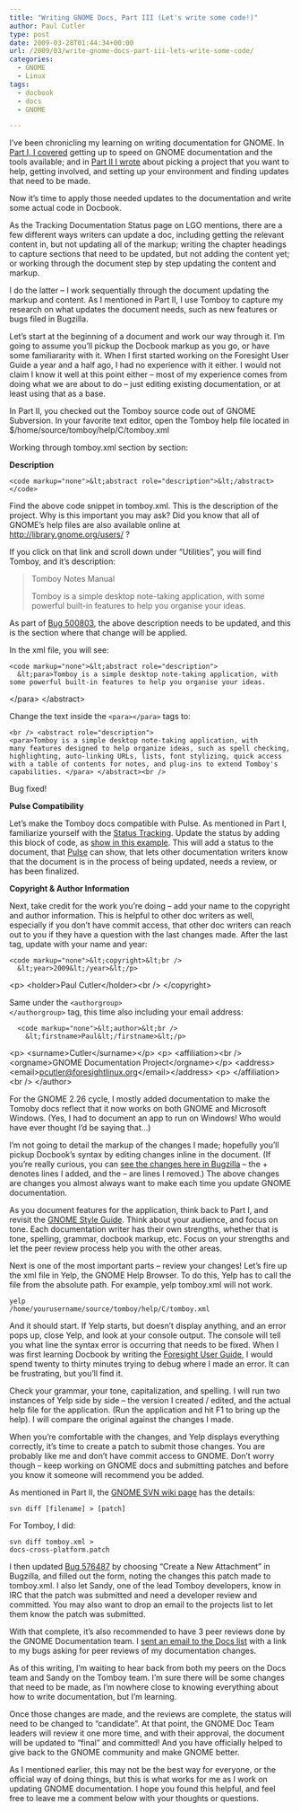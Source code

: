 ```yaml
---
title: "Writing GNOME Docs, Part III (Let's write some code!)"
author: Paul Cutler
type: post
date: 2009-03-28T01:44:34+00:00
url: /2009/03/write-gnome-docs-part-iii-lets-write-some-code/
categories:
  - GNOME
  - Linux
tags:
  - docbook
  - docs
  - GNOME

---
```

I&#8217;ve been chronicling my learning on writing documentation for GNOME. In [Part I, I covered][1] getting up to speed on GNOME documentation and the tools available; and in [Part II I wrote][2] about picking a project that you want to help, getting involved, and setting up your environment and finding updates that need to be made.

Now it&#8217;s time to apply those needed updates to the documentation and write some actual code in Docbook.

As the Tracking Documentation Status page on LGO mentions, there are a few different ways writers can update a doc, including getting the relevant content in, but not updating all of the markup; writing the chapter headings to capture sections that need to be updated, but not adding the content yet; or working through the document step by step updating the content and markup.

I do the latter &#8211; I work sequentially through the document updating the markup and content. As I mentioned in Part II, I use Tomboy to capture my research on what updates the document needs, such as new features or bugs filed in Bugzilla.

Let&#8217;s start at the beginning of a document and work our way through it. I&#8217;m going to assume you&#8217;ll pickup the Docbook markup as you go, or have some familiararity with it. When I first started working on the Foresight User Guide a year and a half ago, I had no experience with it either. I would not claim I know it well at this point either &#8211; most of my experience comes from doing what we are about to do &#8211; just editing existing documentation, or at least using that as a base.

In Part II, you checked out the Tomboy source code out of GNOME Subversion. In your favorite text editor, open the Tomboy help file located in $/home/source/tomboy/help/C/tomboy.xml

Working through tomboy.xml section by section:

**Description**
  
    <code markup="none">&lt;abstract role="description">&lt;/abstract></code>

Find the above code snippet in tomboy.xml. This is the description of the project. Why is this important you may ask? Did you know that all of GNOME&#8217;s help files are also available online at <http://library.gnome.org/users/> ?

If you click on that link and scroll down under &#8220;Utilities&#8221;, you will find Tomboy, and it&#8217;s description:

> Tomboy Notes Manual
> 
> Tomboy is a simple desktop note-taking application, with some powerful built-in features to help you organise your ideas. 

As part of [Bug 500803][3], the above description needs to be updated, and this is the section where that change will be applied.

In the xml file, you will see:

    <code markup="none">&lt;abstract role="description">
      &lt;para>Tomboy is a simple desktop note-taking application, with some powerful built-in features to help you organise your ideas.
&lt;/para>
    &lt;/abstract></code>

Change the text inside the `<para></para>` tags to:

<code markup="none">&lt;br />
    &lt;abstract role="description">
      &lt;para>Tomboy is a simple desktop note-taking application, with many features designed to help organize ideas, such as spell checking, highlighting, auto-linking URLs, lists, font stylizing, quick access with a table of contents for notes, and plug-ins to extend Tomboy's capabilities.
&lt;/para>
    &lt;/abstract>&lt;br />
</code>

Bug fixed!

**Pulse Compatibility**

Let&#8217;s make the Tomboy docs compatible with Pulse. As mentioned in Part I, familiarize yourself with the [Status Tracking][4]. Update the status by adding this block of code, as [show in this example][5]. This will add a status to the document, that [Pulse][6] can show, that lets other documentation writers know that the document is in the process of being updated, needs a review, or has been finalized.

**Copyright & Author Information**

Next, take credit for the work you&#8217;re doing &#8211; add your name to the copyright and author information. This is helpful to other doc writers as well, especially if you don&#8217;t have commit access, that other doc writers can reach out to you if they have a question with the last changes made. After the last <copyright> tag, update with your name and year:

    <code markup="none">&lt;copyright>&lt;br />
      &lt;year>2009&lt;/year>&lt;/p>
&lt;p>      &lt;holder>Paul Cutler&lt;/holder>&lt;br />
    &lt;/copyright></code>

Same under the  <code markup="none">&lt;authorgroup> &lt;/authorgroup></code> tag, this time also including your email address:

      <code markup="none">&lt;author>&lt;br />
        &lt;firstname>Paul&lt;/firstname>&lt;/p>
&lt;p>        &lt;surname>Cutler&lt;/surname>&lt;/p>
&lt;p>        &lt;affiliation>&lt;br />
          &lt;orgname>GNOME Documentation Project&lt;/orgname>&lt;/p>
&lt;address>&lt;email>pcutler@foresightlinux.org&lt;/email>&lt;/address>
&lt;p>        &lt;/affiliation>&lt;br />
      &lt;/author></code>

For the GNOME 2.26 cycle, I mostly added documentation to make the Tomoby docs reflect that it now works on both GNOME and Microsoft Windows. (Yes, I had to document an app to run on Windows! Who would have ever thought I&#8217;d be saying that&#8230;)

I&#8217;m not going to detail the markup of the changes I made; hopefully you&#8217;ll pickup Docbook&#8217;s syntax by editing changes inline in the document. (If you&#8217;re really curious, you can [see the changes here in Bugzilla][7] &#8211; the + denotes lines I added, and the &#8211; are lines I removed.) The above changes are changes you almost always want to make each time you update GNOME documentation.

As you document features for the application, think back to Part I, and revisit the [GNOME Style Guide][8]. Think about your audience, and focus on tone. Each documentation writer has their own strengths, whether that is tone, spelling, grammar, docbook markup, etc. Focus on your strengths and let the peer review process help you with the other areas.

Next is one of the most important parts &#8211; review your changes! Let&#8217;s fire up the xml file in Yelp, the GNOME Help Browser. To do this, Yelp has to call the file from the absolute path. For example, yelp tomboy.xml will not work.

<code markup="none">yelp /home/yourusername/source/tomboy/help/C/tomboy.xml</code>

And it should start. If Yelp starts, but doesn&#8217;t display anything, and an error pops up, close Yelp, and look at your console output. The console will tell you what line the syntax error is occurring that needs to be fixed. When I was first learning Docbook by writing the [Foresight User Guide][9], I would spend twenty to thirty minutes trying to debug where I made an error. It can be frustrating, but you&#8217;ll find it.

Check your grammar, your tone, capitalization, and spelling. I will run two instances of Yelp side by side &#8211; the version I created / edited, and the actual help file for the application. (Run the application and hit F1 to bring up the help). I will compare the original against the changes I made.

When you&#8217;re comfortable with the changes, and Yelp displays everything correctly, it&#8217;s time to create a patch to submit those changes. You are probably like me and don&#8217;t have commit access to GNOME. Don&#8217;t worry though &#8211; keep working on GNOME docs and submitting patches and before you know it someone will recommend you be added.

As mentioned in Part II, the [GNOME SVN wiki page][10] has the details:

<code markup="none">svn diff [filename] > [patch]</code>

For Tomboy, I did:

<code markup="none">svn diff tomboy.xml > docs-cross-platform.patch</code>

I then updated [Bug 576487][11] by choosing &#8220;Create a New Attachment&#8221; in Bugzilla, and filled out the form, noting the changes this patch made to tomboy.xml. I also let Sandy, one of the lead Tomboy developers, know in IRC that the patch was submitted and need a developer review and committed. You may also want to drop an email to the projects list to let them know the patch was submitted.

With that complete, it&#8217;s also recommended to have 3 peer reviews done by the GNOME Documentation team. I [sent an email to the Docs list][12] with a link to my bugs asking for peer reviews of my documentation changes.

As of this writing, I&#8217;m waiting to hear back from both my peers on the Docs team and Sandy on the Tomboy team. I&#8217;m sure there will be some changes that need to be made, as I&#8217;m nowhere close to knowing everything about how to write documentation, but I&#8217;m learning.

Once those changes are made, and the reviews are complete, the status will need to be changed to &#8220;candidate&#8221;. At that point, the GNOME Doc Team leaders will review it one more time, and with their approval, the document will be updated to &#8220;final&#8221; and committed! And you have officially helped to give back to the GNOME community and make GNOME better.

As I mentioned earlier, this may not be the best way for everyone, or the official way of doing things, but this is what works for me as I work on updating GNOME documentation. I hope you found this helpful, and feel free to leave me a comment below with your thoughts or questions.
  
</copyright>

 [1]: http://www.paulcutler.org/blog/?p=1074
 [2]: http://www.paulcutler.org/blog/?p=1081
 [3]: http://bugzilla.gnome.org/show_bug.cgi?id=500803
 [4]: http://live.gnome.org/DocumentationProject/StatusTracking
 [5]: http://svn.gnome.org/viewvc/gnome-devel-docs/trunk/gdp-style-guide/C/gdp-style-guide.xml?r1=581&r2=582
 [6]: http://www.gnome.org/~shaunm/pulse/web/
 [7]: http://bugzilla.gnome.org/attachment.cgi?id=131458&action=view
 [8]: http://library.gnome.org/devel/gdp-style-guide/2.26/
 [9]: http://www.foresightlinux.org/hg/foresight-user-guide-2/
 [10]: http://live.gnome.org/SVN
 [11]: http://bugzilla.gnome.org/show_bug.cgi?id=576487
 [12]: http://mail.gnome.org/archives/gnome-doc-list/2009-March/msg00054.html